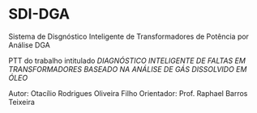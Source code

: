 # SDI-DGA
Sistema de Disgnóstico Inteligente de Transformadores de Potência por Análise DGA

PTT do trabalho intitulado _DIAGNÓSTICO INTELIGENTE DE FALTAS EM TRANSFORMADORES
BASEADO NA ANÁLISE DE GÁS DISSOLVIDO EM ÓLEO_

Autor: Otacílio Rodrigues Oliveira Filho
Orientador: Prof. Raphael Barros Teixeira